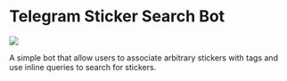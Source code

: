 # Telegram Sticker Search Bot

![](https://github.com/kouakitaki/telegram-sticker-search-bot/actions/workflows/build_nix.yml/badge.svg)

A simple bot that allow users to associate arbitrary stickers with tags and use inline queries to
search for stickers.
